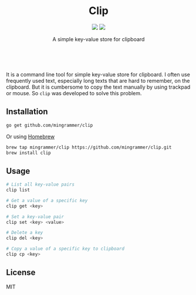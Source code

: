 <br><br>

<h1 align="center">Clip</h1>

<p align="center">
  <a href="/LICENSE"><img src="https://img.shields.io/badge/license-MIT-blue.svg"/></a>
  <a href="https://goreportcard.com/report/github.com/mingrammer/clip"><img src="https://goreportcard.com/badge/github.com/mingrammer/clip"/></a>
</p>

<p align="center">
A simple key-value store for clipboard
</p>

<br><br><br>

It is a command line tool for simple key-value store for clipboard. I often use frequently used text, especially long texts that are hard to remember, on the clipboard. But it is cumbersome to copy the text manually by using trackpad or mouse. So `clip` was developed to solve this problem.

## Installation

```bash
go get github.com/mingrammer/clip
```

Or using [Homebrew](https://brew.sh)

```bash
brew tap mingrammer/clip https://github.com/mingrammer/clip.git
brew install clip
```

## Usage

```bash
# List all key-value pairs
clip list

# Get a value of a specific key
clip get <key>

# Set a key-value pair
clip set <key> <value>

# Delete a key
clip del <key>

# Copy a value of a specific key to clipboard
clip cp <key>
```

## License

MIT
